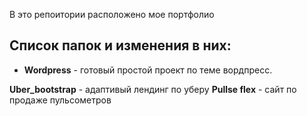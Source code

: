 В это репоитории расположено мое портфолио

## Список папок и изменения в них:

* **Wordpress** - готовый простой проект по теме вордпресс.

**Uber_bootstrap** - адаптивый лендинг по уберу
**Pullse flex** - сайт по продаже пульсометров
